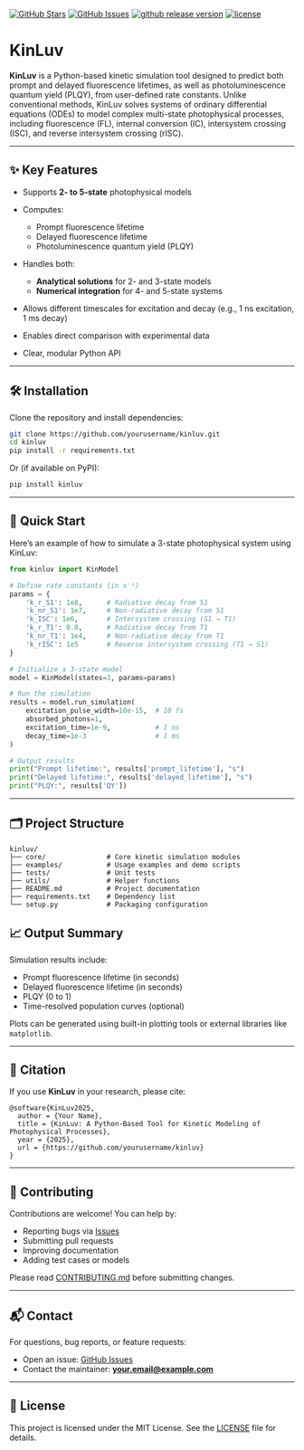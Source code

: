[![GitHub Stars](https://img.shields.io/github/stars/stevenuoa/KinLuv.svg)](https://github.com/stevenuoa/KinLuv/stargazers)
[![GitHub Issues](https://img.shields.io/github/issues/stevenuoa/KinLuv.svg)](https://github.com/stevenuoa/KinLuv/issues)
[![github release version](https://img.shields.io/github/v/release/stevenuoa/KinLuv.svg?include_prereleases)](https://github.com/stevenuoa/KinLuv/releases/latest)
[![license](https://img.shields.io/github/license/stevenuoa/KinLuv.svg)](https://github.com/stevenuoa/KinLuv/LICENSE)

# KinLuv

**KinLuv** is a Python-based kinetic simulation tool designed to predict both prompt and delayed fluorescence lifetimes, as well as photoluminescence quantum yield (PLQY), from user-defined rate constants. Unlike conventional methods, KinLuv solves systems of ordinary differential equations (ODEs) to model complex multi-state photophysical processes, including fluorescence (FL), internal conversion (IC), intersystem crossing (ISC), and reverse intersystem crossing (rISC).

---

## ✨ Key Features

* Supports **2- to 5-state** photophysical models
* Computes:

  * Prompt fluorescence lifetime
  * Delayed fluorescence lifetime
  * Photoluminescence quantum yield (PLQY)
* Handles both:

  * **Analytical solutions** for 2- and 3-state models
  * **Numerical integration** for 4- and 5-state systems
* Allows different timescales for excitation and decay (e.g., 1 ns excitation, 1 ms decay)
* Enables direct comparison with experimental data
* Clear, modular Python API

---

## 🛠 Installation

Clone the repository and install dependencies:

```bash
git clone https://github.com/yourusername/kinluv.git
cd kinluv
pip install -r requirements.txt
```

Or (if available on PyPI):

```bash
pip install kinluv
```

---

## 🚀 Quick Start

Here’s an example of how to simulate a 3-state photophysical system using KinLuv:

```python
from kinluv import KinModel

# Define rate constants (in s⁻¹)
params = {
    'k_r_S1': 1e8,      # Radiative decay from S1
    'k_nr_S1': 1e7,     # Non-radiative decay from S1
    'k_ISC': 1e6,       # Intersystem crossing (S1 → T1)
    'k_r_T1': 0.0,      # Radiative decay from T1
    'k_nr_T1': 1e4,     # Non-radiative decay from T1
    'k_rISC': 1e5       # Reverse intersystem crossing (T1 → S1)
}

# Initialize a 3-state model
model = KinModel(states=3, params=params)

# Run the simulation
results = model.run_simulation(
    excitation_pulse_width=10e-15,  # 10 fs
    absorbed_photons=1,
    excitation_time=1e-9,           # 1 ns
    decay_time=1e-3                 # 1 ms
)

# Output results
print("Prompt lifetime:", results['prompt_lifetime'], "s")
print("Delayed lifetime:", results['delayed_lifetime'], "s")
print("PLQY:", results['QY'])
```

---

## 🗂 Project Structure

```
kinluv/
├── core/               # Core kinetic simulation modules
├── examples/           # Usage examples and demo scripts
├── tests/              # Unit tests
├── utils/              # Helper functions
├── README.md           # Project documentation
├── requirements.txt    # Dependency list
└── setup.py            # Packaging configuration
```

## 📈 Output Summary

Simulation results include:

* Prompt fluorescence lifetime (in seconds)
* Delayed fluorescence lifetime (in seconds)
* PLQY (0 to 1)
* Time-resolved population curves (optional)

Plots can be generated using built-in plotting tools or external libraries like `matplotlib`.

---

## 📝 Citation

If you use **KinLuv** in your research, please cite:

```
@software{KinLuv2025,
  author = {Your Name},
  title = {KinLuv: A Python-Based Tool for Kinetic Modeling of Photophysical Processes},
  year = {2025},
  url = {https://github.com/yourusername/kinluv}
}
```

---

## 🤝 Contributing

Contributions are welcome! You can help by:

* Reporting bugs via [Issues](https://github.com/yourusername/kinluv/issues)
* Submitting pull requests
* Improving documentation
* Adding test cases or models

Please read [CONTRIBUTING.md](./CONTRIBUTING.md) before submitting changes.

---

## 📬 Contact

For questions, bug reports, or feature requests:

* Open an issue: [GitHub Issues](https://github.com/yourusername/kinluv/issues)
* Contact the maintainer: **[your.email@example.com](mailto:your.email@example.com)**

---

## 📄 License

This project is licensed under the MIT License. See the [LICENSE](./LICENSE) file for details.

